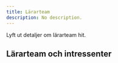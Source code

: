 ```yaml
---
title: Lärarteam
description: No description.
---
```


Lyft ut detaljer om lärarteam hit.

## Lärarteam och intressenter
